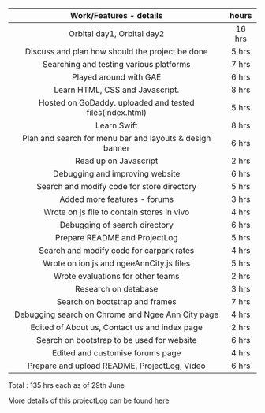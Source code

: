 | Work/Features - details                                  | hours  |
|:--------------------------------------------------------:| :-----:|
|Orbital day1, Orbital day2                                | 16 hrs |
|Discuss and plan how should the project be done           | 5 hrs  |
|Searching and testing various platforms                   | 7 hrs  |
|Played around with GAE                                    | 6 hrs  |
|Learn HTML, CSS and Javascript.                           | 8 hrs  |
|Hosted on GoDaddy. uploaded and tested files(index.html)  | 5 hrs  | 
|Learn Swift                                               | 8 hrs  | 
|Plan and search for menu bar and layouts & design banner  | 6 hrs  |
|Read up on Javascript                                     | 2 hrs  |
|Debugging and improving website                           | 6 hrs  | 
|Search and modify code for store directory                | 5 hrs  | 
|Added more features - forums                              | 3 hrs  |
|Wrote on js file to contain stores in vivo                | 4 hrs  | 
|Debugging of search directory                             | 6 hrs  |
|Prepare README and ProjectLog                             | 5 hrs  | 
|Search and modify code for carpark rates                  | 4 hrs  |
|Wrote on ion.js and ngeeAnnCity.js files                  | 5 hrs  |
|Wrote evaluations for other teams                         | 2 hrs  |
|Research on database                                      | 3 hrs  |
|Search on bootstrap and frames                            | 7 hrs  |
|Debugging search on Chrome and Ngee Ann City page         | 4 hrs  | 
|Edited of About us, Contact us and index page             | 2 hrs  |
|Search on bootstrap to be used for website                | 6 hrs  |
|Edited and customise forums page                          | 4 hrs  |
|Prepare and upload README, ProjectLog, Video              | 6 hrs  |

Total : 135 hrs each as of 29th June

More details of this projectLog can be found [here](https://github.com/KlashbeN/BrowseAMall/blob/master/ProjectLog.md)
